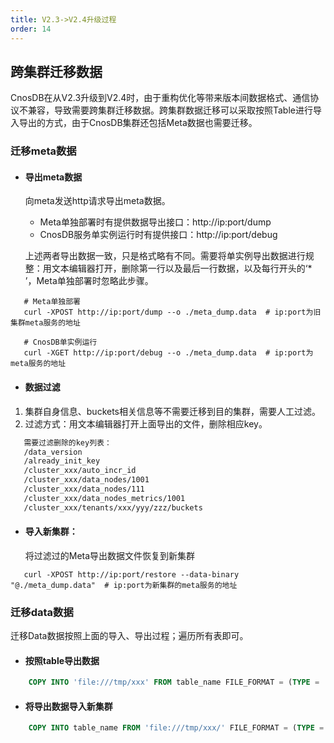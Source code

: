 ```yaml
---
title: V2.3->V2.4升级过程
order: 14
---
```

## 跨集群迁移数据
CnosDB在从V2.3升级到V2.4时，由于重构优化等带来版本间数据格式、通信协议不兼容，导致需要跨集群迁移数据。跨集群数据迁移可以采取按照Table进行导入导出的方式，由于CnosDB集群还包括Meta数据也需要迁移。

### 迁移meta数据

- #### 导出meta数据
    向meta发送http请求导出meta数据。

    - Meta单独部署时有提供数据导出接口：http://ip:port/dump
    - CnosDB服务单实例运行时有提供接口：http://ip:port/debug
    
    上述两者导出数据一致，只是格式略有不同。需要将单实例导出数据进行规整：用文本编辑器打开，删除第一行以及最后一行数据，以及每行开头的‘* ’，Meta单独部署时忽略此步骤。

```shell
   # Meta单独部署
   curl -XPOST http://ip:port/dump --o ./meta_dump.data  # ip:port为旧集群meta服务的地址

   # CnosDB单实例运行
   curl -XGET http://ip:port/debug --o ./meta_dump.data  # ip:port为meta服务的地址

```

- #### 数据过滤
1. 集群自身信息、buckets相关信息等不需要迁移到目的集群，需要人工过滤。
2. 过滤方式：用文本编辑器打开上面导出的文件，删除相应key。



```txt
   需要过滤删除的key列表：
   /data_version
   /already_init_key
   /cluster_xxx/auto_incr_id
   /cluster_xxx/data_nodes/1001
   /cluster_xxx/data_nodes/111
   /cluster_xxx/data_nodes_metrics/1001
   /cluster_xxx/tenants/xxx/yyy/zzz/buckets

```
- #### 导入新集群：
  将过滤过的Meta导出数据文件恢复到新集群

```shell
   curl -XPOST http://ip:port/restore --data-binary "@./meta_dump.data"  # ip:port为新集群的meta服务的地址
```

### 迁移data数据
迁移Data数据按照上面的导入、导出过程；遍历所有表即可。

- #### 按照table导出数据

```sql
    COPY INTO 'file:///tmp/xxx' FROM table_name FILE_FORMAT = (TYPE = 'PARQUET');
```

- #### 将导出数据导入新集群

```sql
    COPY INTO table_name FROM 'file:///tmp/xxx/' FILE_FORMAT = (TYPE = 'PARQUET', DELIMITER = ',');
```

